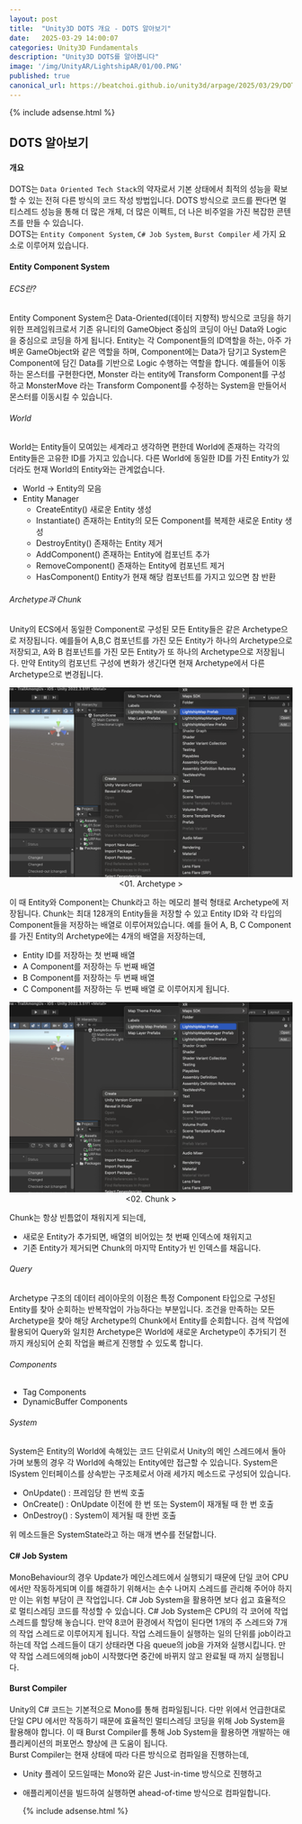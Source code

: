 ```yaml
---
layout: post
title:  "Unity3D DOTS 개요 - DOTS 알아보기"
date:   2025-03-29 14:00:07
categories: Unity3D Fundamentals
description: "Unity3D DOTS를 알아봅니다"
image: '/img/UnityAR/LightshipAR/01/00.PNG'
published: true
canonical_url: https://beatchoi.github.io/unity3d/arpage/2025/03/29/DOTSFundamental01/
---
```

  
  
  {% include adsense.html %}
  
  
## DOTS 알아보기 
#### 개요
DOTS는 `Data Oriented Tech Stack`의 약자로서 기본 상태에서 최적의 성능을 확보할 수 있는 전혀 다른 방식의 코드 작성 방법입니다. DOTS 방식으로 코드를 짠다면 멀티스레드 성능을 통해 더 많은 개체, 더 많은 이펙트, 더 나은 비주얼을 가진 복잡한 콘텐츠를 만들 수 있습니다.  
DOTS는 `Entity Component System`, `C# Job System`, `Burst Compiler` 세 가지 요소로 이루어져 있습니다.  

#### Entity Component System
###### ECS란?
Entity Component System은 Data-Oriented(데이터 지향적) 방식으로 코딩을 하기 위한 프레임워크로서 기존 유니티의 GameObject 중심의 코딩이 아닌 Data와 Logic을 중심으로 코딩을 하게 됩니다. Entity는 각 Component들의 ID역할을 하는, 아주 가벼운 GameObject와 같은 역할을 하며, Component에는 Data가 담기고 System은 Component에 담긴 Data를 기반으로 Logic 수행하는 역할을 합니다. 
예를들어 이동하는 몬스터를 구현한다면, Monster 라는 entity에 Transform Component를 구성하고 MonsterMove 라는 Transform Component를 수정하는 System을 만들어서 몬스터를 이동시킬 수 있습니다.  

###### World
World는 Entity들이 모여있는 세계라고 생각하면 편한데 World에 존재하는 각각의 Entity들은 고유한 ID를 가지고 있습니다. 다른 World에 동일한 ID를 가진 Entity가 있더라도 현재 World의 Entity와는 관계없습니다.   
- World -> Entity의 모음  
- Entity Manager  
    - CreateEntity() 새로운 Entity 생성
    - Instantiate() 존재하는 Entity의 모든 Component를 복제한 새로운 Entity 생성
    - DestroyEntity() 존재하는 Entity 제거  
    - AddComponent() 존재하는 Entity에 컴포넌트 추가  
    - RemoveComponent() 존재하는 Entity에 컴포넌트 제거  
    - HasComponent() Entity가 현재 해당 컴포넌트를 가지고 있으면 참 반환

###### Archetype과 Chunk
Unity의 ECS에서 동일한 Component로 구성된 모든 Entity들은 같은 Archetype으로 저장됩니다. 예를들어 A,B,C 컴포넌트를 가진 모든 Entity가 하나의 Archetype으로 저장되고, A와 B 컴포넌트를 가진 모든 Entity가 또 하나의 Archetype으로 저장됩니다. 만약 Entity의 컴포넌트 구성에 변화가 생긴다면 현재 Archetype에서 다른 Archetype으로 변경됩니다.  
  
<p align="center"><img src="/img/UnityAR/MapsSDK/01/01.png"><br/>
<01. Archetype ></p>
   
이 때 Entity와 Component는 Chunk라고 하는 메모리 블럭 형태로 Archetype에 저장됩니다. Chunk는 최대 128개의 Entity들을 저장할 수 있고 Entity ID와 각 타입의 Component들을 저장하는 배열로 이루어져있습니다. 예를 들어 A, B, C Component를 가진 Entity의 Archetype에는 4개의 배열을 저장하는데,  
- Entity ID를 저장하는 첫 번째 배열  
- A Component를 저장하는 두 번째 배열
- B Component를 저장하는 두 번째 배열
- C Component를 저장하는 두 번째 배열
  로 이루어지게 됩니다.
  
<p align="center"><img src="/img/UnityAR/MapsSDK/01/01.png"><br/>
<02. Chunk ></p>
  
Chunk는 항상 빈틈없이 채워지게 되는데,
- 새로운 Entity가 추가되면, 배열의 비어있는 첫 번째 인덱스에 채워지고
- 기존 Entity가 제거되면 Chunk의 마지막 Entity가 빈 인덱스를 채웁니다.
  
###### Query
Archetype 구조의 데이터 레이아웃의 이점은 특정 Component 타입으로 구성된 Entity를 찾아 순회하는 반복작업이 가능하다는 부분입니다. 조건을 만족하는 모든 Archetype을 찾아 해당 Archetype의 Chunk에서 Entity를 순회합니다. 검색 작업에 활용되어 Query와 일치한 Archetype은 World에 새로운 Archetype이 추가되기 전까지 캐싱되어 순회 작업을 빠르게 진행할 수 있도록 합니다.  
  
###### Components
- Tag Components
- DynamicBuffer Components

###### System
System은 Entity의 World에 속해있는 코드 단위로서 Unity의 메인 스레드에서 돌아가며 보통의 경우 각 World에 속해있는 Entity에만 접근할 수 있습니다. System은 ISystem 인터페이스를 상속받는 구조체로서 아래 세가지 메소드로 구성되어 있습니다.  
- OnUpdate() : 프레임당 한 번씩 호출
- OnCreate() : OnUpdate 이전에 한 번 또는 System이 재개될 때 한 번 호출
- OnDestroy() : System이 제거될 때 한번 호출

위 메소드들은 SystemState라고 하는 매개 변수를 전달합니다. 
  
#### C# Job System
MonoBehaviour의 경우 Update가 메인스레드에서 실행되기 때문에 단일 코어 CPU 에서만 작동하게되며 이를 해결하기 위해서는 손수 나머지 스레드를 관리해 주어야 하지만 이는 위험 부담이 큰 작업입니다. C# Job System을 활용하면 보다 쉽고 효율적으로 멀티스레딩 코드를 작성할 수 있습니다. 
C# Job System은 CPU의 각 코어에 작업 스레드를 할당해 놓습니다. 만약 8코어 환경에서 작업이 된다면 1개의 주 스레드와 7개의 작업 스레드로 이루어지게 됩니다. 
작업 스레드들이 실행하는 일의 단위를 job이라고 하는데 작업 스레드들이 대기 상태라면 다음 queue의 job을 가져와 실행시킵니다. 
만약 작업 스레드에의해 job이 시작했다면 중간에 바뀌지 않고 완료될 때 까지 실행됩니다.  

#### Burst Compiler
Unity의 C# 코드는 기본적으로 Mono를 통해 컴파일됩니다. 다만 위에서 언급한대로 단일 CPU 에서만 작동하기 때문에 효율적인 멀티스레딩 코딩을 위해 Job System을 활용해야 합니다. 이 때 Burst Compiler를 통해 Job System을 활용하면 개발하는 애플리케이션의 퍼포먼스 향상에 큰 도움이 됩니다.  
Burst Compiler는 현재 상태에 따라 다른 방식으로 컴파일을 진행하는데, 
- Unity 플레이 모드일때는 Mono와 같은 Just-in-time 방식으로 진행하고  
- 애플리케이션을 빌드하여 실행하면 ahead-of-time 방식으로 컴파일합니다.







  
  
  
  {% include adsense.html %}
  
  
  
